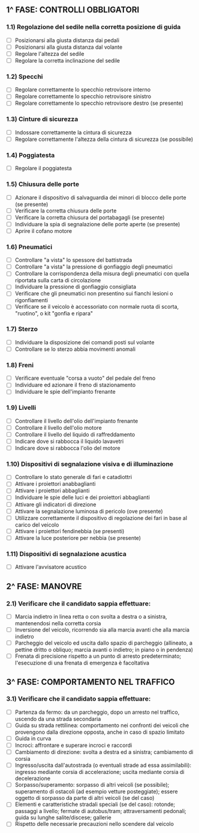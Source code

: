 

## 1^ FASE: CONTROLLI OBBLIGATORI

### 1.1) Regolazione del sedile nella corretta posizione di guida
- [ ] Posizionarsi alla giusta distanza dai pedali
- [ ] Posizionarsi alla giusta distanza dal volante
- [ ] Regolare l'altezza del sedile
- [ ] Regolare la corretta inclinazione del sedile

### 1.2) Specchi
- [ ] Regolare correttamente lo specchio retrovisore interno
- [ ] Regolare correttamente lo specchio retrovisore sinistro
- [ ] Regolare correttamente lo specchio retrovisore destro (se presente)

### 1.3) Cinture di sicurezza
- [ ] Indossare correttamente la cintura di sicurezza
- [ ] Regolare correttamente l'altezza della cintura di sicurezza (se possibile)

### 1.4) Poggiatesta
- [ ] Regolare il poggiatesta

### 1.5) Chiusura delle porte
- [ ] Azionare il dispositivo di salvaguardia dei minori di blocco delle porte (se presente)
- [ ] Verificare la corretta chiusura delle porte
- [ ] Verificare la corretta chiusura del portabagagli (se presente)
- [ ] Individuare la spia di segnalazione delle porte aperte (se presente)
- [ ] Aprire il cofano motore

### 1.6) Pneumatici
- [ ] Controllare "a vista" lo spessore del battistrada
- [ ] Controllare "a vista" la pressione di gonfiaggio degli pneumatici
- [ ] Controllare la corrispondenza della misura degli pneumatici con quella riportata sulla carta di circolazione
- [ ] Individuare la pressione di gonfiaggio consigliata
- [ ] Verificare che gli pneumatici non presentino sui fianchi lesioni o rigonfiamenti
- [ ] Verificare se il veicolo è accessoriato con normale ruota di scorta, "ruotino", o kit "gonfia e ripara"

### 1.7) Sterzo
- [ ] Individuare la disposizione dei comandi posti sul volante
- [ ] Controllare se lo sterzo abbia movimenti anomali

### 1.8) Freni
- [ ] Verificare eventuale "corsa a vuoto" del pedale del freno
- [ ] Individuare ed azionare il freno di stazionamento
- [ ] Individuare le spie dell'impianto frenante

### 1.9) Livelli
- [ ] Controllare il livello dell'olio dell'impianto frenante
- [ ] Controllare il livello dell'olio motore
- [ ] Controllare il livello del liquido di raffreddamento
- [ ] Indicare dove si rabbocca il liquido lavavetri
- [ ] Indicare dove si rabbocca l'olio del motore

### 1.10) Dispositivi di segnalazione visiva e di illuminazione
- [ ] Controllare lo stato generale di fari e catadiottri
- [ ] Attivare i proiettori anabbaglianti
- [ ] Attivare i proiettori abbaglianti
- [ ] Individuare le spie delle luci e dei proiettori abbaglianti
- [ ] Attivare gli indicatori di direzione
- [ ] Attivare la segnalazione luminosa di pericolo (ove presente)
- [ ] Utilizzare correttamente il dispositivo di regolazione dei fari in base al carico del veicolo
- [ ] Attivare i proiettori fendinebbia (se presenti)
- [ ] Attivare la luce posteriore per nebbia (se presente)

### 1.11) Dispositivi di segnalazione acustica
- [ ] Attivare l'avvisatore acustico

## 2^ FASE: MANOVRE

### 2.1) Verificare che il candidato sappia effettuare:
- [ ] Marcia indietro in linea retta o con svolta a destra o a sinistra, mantenendosi nella corretta corsia
- [ ] Inversione del veicolo, ricorrendo sia alla marcia avanti che alla marcia indietro
- [ ] Parcheggio del veicolo ed uscita dallo spazio di parcheggio (allineato, a pettine dritto o obliquo; marcia avanti o indietro; in piano o in pendenza)
- [ ] Frenata di precisione rispetto a un punto di arresto predeterminato; l'esecuzione di una frenata di emergenza è facoltativa

## 3^ FASE: COMPORTAMENTO NEL TRAFFICO

### 3.1) Verificare che il candidato sappia effettuare:
- [ ] Partenza da fermo: da un parcheggio, dopo un arresto nel traffico, uscendo da una strada secondaria
- [ ] Guida su strada rettilinea: comportamento nei confronti dei veicoli che provengono dalla direzione opposta, anche in caso di spazio limitato
- [ ] Guida in curva
- [ ] Incroci: affrontare e superare incroci e raccordi
- [ ] Cambiamento di direzione: svolta a destra ed a sinistra; cambiamento di corsia
- [ ] Ingresso/uscita dall'autostrada (o eventuali strade ad essa assimilabili): ingresso mediante corsia di accelerazione; uscita mediante corsia di decelerazione
- [ ] Sorpasso/superamento: sorpasso di altri veicoli (se possibile); superamento di ostacoli (ad esempio vetture posteggiate); essere oggetto di sorpasso da parte di altri veicoli (se del caso)
- [ ] Elementi e caratteristiche stradali speciali (se del caso): rotonde; passaggi a livello; fermate di autobus/tram; attraversamenti pedonali; guida su lunghe salite/discese; gallerie
- [ ] Rispetto delle necessarie precauzioni nello scendere dal veicolo
